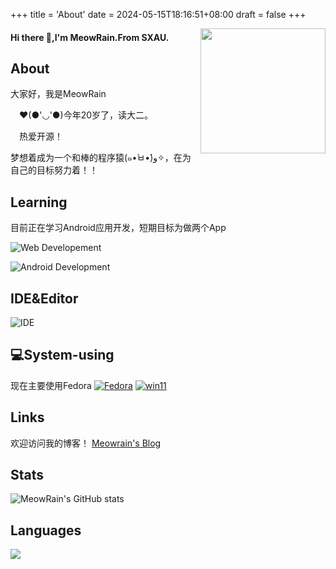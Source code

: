 +++
title = 'About'
date = 2024-05-15T18:16:51+08:00
draft = false
+++

<img src="https://avatars.githubusercontent.com/u/107172084?v=4" alt="" align="right" height="200" width="200" data-view-component="true" class="avatar circle">

#### Hi there 👋,I'm MeowRain.From SXAU.
## About
  大家好，我是MeowRain
  
　❤️(●'◡'●)今年20岁了，读大二。
 
　热爱开源！
  
  梦想着成为一个和棒的程序猿(๑•̀ㅂ•́)و✧，在为自己的目标努力着！！
## Learning
目前正在学习Android应用开发，短期目标为做两个App


![Web Developement](https://skillicons.dev/icons?i=javascript,typescript,react,vue,nodejs)

![Android Development](https://skillicons.dev/icons?i=kotlin,androidstudio,gradle)

## IDE&Editor

![IDE](https://skillicons.dev/icons?i=vscode,idea,vim)
 
## 💻System-using
现在主要使用Fedora
[![Fedora](https://img.shields.io/badge/Fedora-294172?style=flat-square&logo=fedora&logoColor=white)](https://getfedora.org/)
[![win11](https://img.shields.io/badge/Windows%2011-0067B8?style=flat-square&logo=microsoft&logoColor=white)](https://www.microsoft.com/en-us/windows)

 
## Links
欢迎访问我的博客！
[Meowrain's Blog](https://meowrain.cn)

## Stats
![MeowRain's GitHub stats](https://github-readme-stats-git-masterrstaa-rickstaa.vercel.app/api?username=meowrain&show_icons=true&theme=radical)

## Languages
![](https://github-readme-stats-git-masterrstaa-rickstaa.vercel.app/api/top-langs/?username=meowrain&layout=compact&theme=material-palenight)
